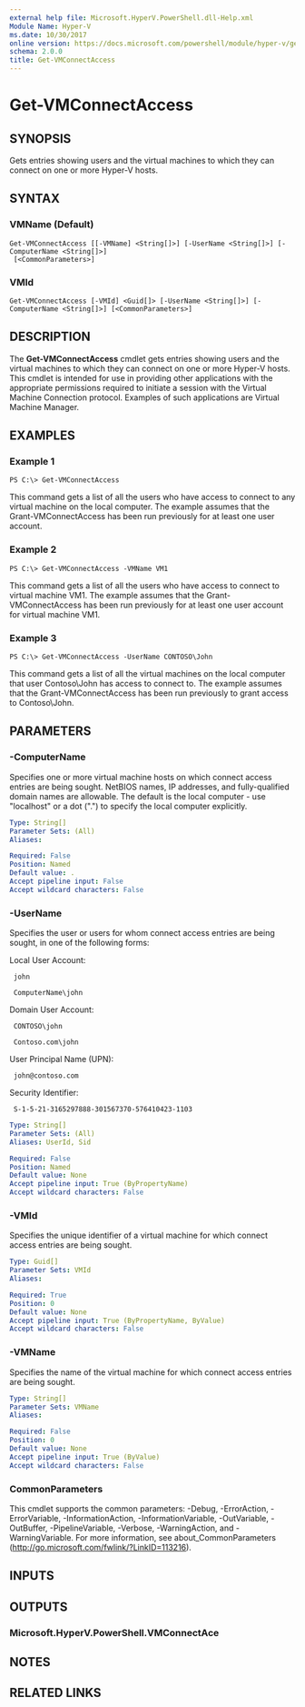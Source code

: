 ```yaml
---
external help file: Microsoft.HyperV.PowerShell.dll-Help.xml
Module Name: Hyper-V
ms.date: 10/30/2017
online version: https://docs.microsoft.com/powershell/module/hyper-v/get-vmconnectaccess?view=windowsserver2012r2-ps&wt.mc_id=ps-gethelp
schema: 2.0.0
title: Get-VMConnectAccess
---
```


# Get-VMConnectAccess

## SYNOPSIS
Gets entries showing users and the virtual machines to which they can connect on one or more Hyper-V hosts.

## SYNTAX

### VMName (Default)
```
Get-VMConnectAccess [[-VMName] <String[]>] [-UserName <String[]>] [-ComputerName <String[]>]
 [<CommonParameters>]
```

### VMId
```
Get-VMConnectAccess [-VMId] <Guid[]> [-UserName <String[]>] [-ComputerName <String[]>] [<CommonParameters>]
```

## DESCRIPTION
The **Get-VMConnectAccess** cmdlet gets entries showing users and the virtual machines to which they can connect on one or more Hyper-V hosts.
This cmdlet is intended for use in providing other applications with the appropriate permissions required to initiate a session with the Virtual Machine Connection protocol.
Examples of such applications are Virtual Machine Manager.

## EXAMPLES

### Example 1
```
PS C:\> Get-VMConnectAccess
```

This command gets a list of all the users who have access to connect to any virtual machine on the local computer.
The example assumes that the Grant-VMConnectAccess has been run previously for at least one user account.

### Example 2
```
PS C:\> Get-VMConnectAccess -VMName VM1
```

This command gets a list of all the users who have access to connect to virtual machine VM1.
The example assumes that the Grant-VMConnectAccess has been run previously for at least one user account for virtual machine VM1.

### Example 3
```
PS C:\> Get-VMConnectAccess -UserName CONTOSO\John
```

This command gets a list of all the virtual machines on the local computer that user Contoso\John has access to connect to.
The example assumes that the Grant-VMConnectAccess has been run previously to grant access to Contoso\John.

## PARAMETERS

### -ComputerName
Specifies one or more virtual machine hosts on which connect access entries are being sought.
NetBIOS names, IP addresses, and fully-qualified domain names are allowable.
The default is the local computer - use "localhost" or a dot (".") to specify the local computer explicitly.

```yaml
Type: String[]
Parameter Sets: (All)
Aliases: 

Required: False
Position: Named
Default value: .
Accept pipeline input: False
Accept wildcard characters: False
```

### -UserName
Specifies the user or users for whom connect access entries are being sought, in one of the following forms:

Local User Account:

     john

     ComputerName\john


Domain User Account:

     CONTOSO\john

     Contoso.com\john


User Principal Name (UPN):

     john@contoso.com


Security Identifier:

     S-1-5-21-3165297888-301567370-576410423-1103

```yaml
Type: String[]
Parameter Sets: (All)
Aliases: UserId, Sid

Required: False
Position: Named
Default value: None
Accept pipeline input: True (ByPropertyName)
Accept wildcard characters: False
```

### -VMId
Specifies the unique identifier of a virtual machine for which connect access entries are being sought.

```yaml
Type: Guid[]
Parameter Sets: VMId
Aliases: 

Required: True
Position: 0
Default value: None
Accept pipeline input: True (ByPropertyName, ByValue)
Accept wildcard characters: False
```

### -VMName
Specifies the name of the virtual machine for which connect access entries are being sought.

```yaml
Type: String[]
Parameter Sets: VMName
Aliases: 

Required: False
Position: 0
Default value: None
Accept pipeline input: True (ByValue)
Accept wildcard characters: False
```

### CommonParameters
This cmdlet supports the common parameters: -Debug, -ErrorAction, -ErrorVariable, -InformationAction, -InformationVariable, -OutVariable, -OutBuffer, -PipelineVariable, -Verbose, -WarningAction, and -WarningVariable. For more information, see about_CommonParameters (http://go.microsoft.com/fwlink/?LinkID=113216).

## INPUTS

## OUTPUTS

### Microsoft.HyperV.PowerShell.VMConnectAce

## NOTES

## RELATED LINKS

